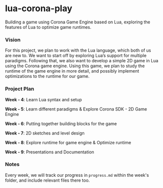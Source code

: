 # lua-corona-play
Building a game using Corona Game Engine based on Lua, exploring the features of Lua to optimize game runtimes.

### Vision 

For this project, we plan to work with the Lua language, which both of us are new to. We want to start off by exploring Lua’s support for multiple paradigms. Following that, we also want to develop a simple 2D game in Lua using the Corona game engine. Using this game, we plan to study the runtime of the game engine in more detail, and possibly implement optimizations to the runtime for our game.

### Project Plan

**Week - 4**: Learn Lua syntax and setup

**Week - 5**: Learn different paradigms & Explore Corona SDK - 2D Game Engine

**Week - 6**: Putting together building blocks for the game

**Week - 7**: 2D sketches and level design

**Week - 8**: Explore runtime for game engine & Optimize runtime

**Week - 9**: Presentations and Documentation

### Notes

Every week, we will track our progress in `progress.md` within the week's folder, and include relevant files there too.